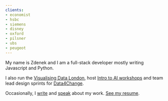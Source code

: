 ```yaml
---
clients: 
- economist
- hsbc
- siemens
- disney
- oxford
- pilsner
- ubs
- peugeot
---
```


My name is Zdenek and I am a full-stack developer mostly writing Javascript and Python.

I also run the [Visualising Data London](https://visualisingdata.london/), host [Intro to AI workshops](https://introducing.ai/) and team lead design sprints for [Data4Change](https://data4chan.ge/).

Occasionally, I [write](https://medium.com/thinking-out-loud/prototyping-for-digital-rights-lobbying-9e011dccff24) and [speak](https://www.youtube.com/watch?v=6FtrpEGQHzE) about my work. [See my resume](../zdenek-hynek-resume-2020.pdf).